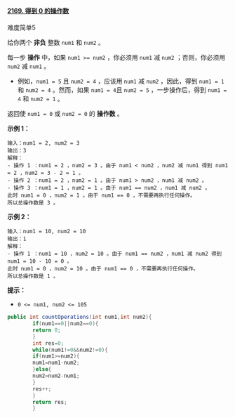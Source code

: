 #### [2169. 得到 0 的操作数](https://leetcode-cn.com/problems/count-operations-to-obtain-zero/)

难度简单5

给你两个 **非负** 整数 `num1` 和 `num2` 。

每一步 **操作** 中，如果 `num1 >= num2` ，你必须用 `num1` 减 `num2` ；否则，你必须用 `num2` 减 `num1` 。

- 例如，`num1 = 5` 且 `num2 = 4` ，应该用 `num1` 减 `num2` ，因此，得到 `num1 = 1` 和 `num2 = 4` 。然而，如果 `num1 = 4`且 `num2 = 5`
  ，一步操作后，得到 `num1 = 4` 和 `num2 = 1` 。

返回使 `num1 = 0` 或 `num2 = 0` 的 **操作数** 。

**示例 1：**

```
输入：num1 = 2, num2 = 3
输出：3
解释：
- 操作 1 ：num1 = 2 ，num2 = 3 。由于 num1 < num2 ，num2 减 num1 得到 num1 = 2 ，num2 = 3 - 2 = 1 。
- 操作 2 ：num1 = 2 ，num2 = 1 。由于 num1 > num2 ，num1 减 num2 。
- 操作 3 ：num1 = 1 ，num2 = 1 。由于 num1 == num2 ，num1 减 num2 。
此时 num1 = 0 ，num2 = 1 。由于 num1 == 0 ，不需要再执行任何操作。
所以总操作数是 3 。
```

**示例 2：**

```
输入：num1 = 10, num2 = 10
输出：1
解释：
- 操作 1 ：num1 = 10 ，num2 = 10 。由于 num1 == num2 ，num1 减 num2 得到 num1 = 10 - 10 = 0 。
此时 num1 = 0 ，num2 = 10 。由于 num1 == 0 ，不需要再执行任何操作。
所以总操作数是 1 。
```

**提示：**

- `0 <= num1, num2 <= 105`

```java
public int countOperations(int num1,int num2){
        if(num1==0||num2==0){
        return 0;
        }
        int res=0;
        while(num1!=0&&num2!=0){
        if(num1>=num2){
        num1=num1-num2;
        }else{
        num2=num2-num1;
        }
        res++;
        }
        return res;
        }
```